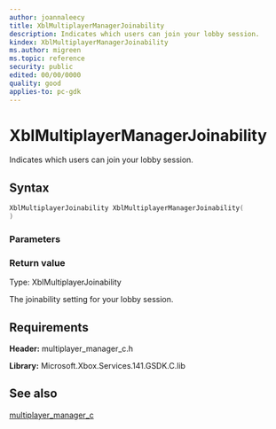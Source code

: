 ```yaml
---
author: joannaleecy
title: XblMultiplayerManagerJoinability
description: Indicates which users can join your lobby session.
kindex: XblMultiplayerManagerJoinability
ms.author: migreen
ms.topic: reference
security: public
edited: 00/00/0000
quality: good
applies-to: pc-gdk
---
```


# XblMultiplayerManagerJoinability  

Indicates which users can join your lobby session.  

## Syntax  
  
```cpp
XblMultiplayerJoinability XblMultiplayerManagerJoinability(  
)  
```  
  
### Parameters  
  
  
### Return value  
Type: XblMultiplayerJoinability
  
The joinability setting for your lobby session.
  
## Requirements  
  
**Header:** multiplayer_manager_c.h
  
**Library:** Microsoft.Xbox.Services.141.GSDK.C.lib
  
## See also  
[multiplayer_manager_c](../multiplayer_manager_c_members.md)  
  
  